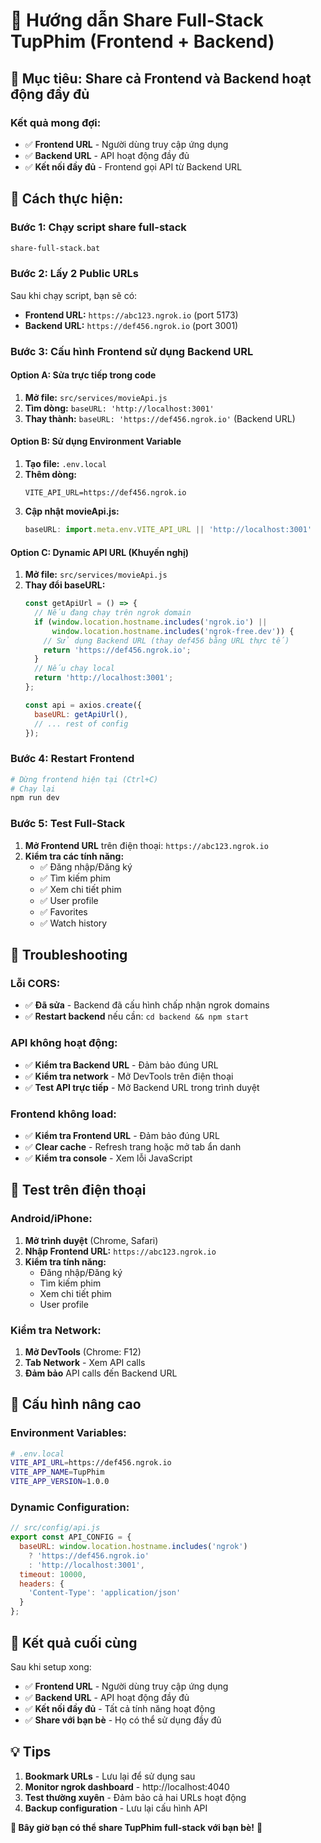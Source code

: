 # 🚀 Hướng dẫn Share Full-Stack TupPhim (Frontend + Backend)

## 🎯 Mục tiêu: Share cả Frontend và Backend hoạt động đầy đủ

### **Kết quả mong đợi:**
- ✅ **Frontend URL** - Người dùng truy cập ứng dụng
- ✅ **Backend URL** - API hoạt động đầy đủ
- ✅ **Kết nối đầy đủ** - Frontend gọi API từ Backend URL

## 🚀 Cách thực hiện:

### **Bước 1: Chạy script share full-stack**
```bash
share-full-stack.bat
```

### **Bước 2: Lấy 2 Public URLs**
Sau khi chạy script, bạn sẽ có:
- **Frontend URL:** `https://abc123.ngrok.io` (port 5173)
- **Backend URL:** `https://def456.ngrok.io` (port 3001)

### **Bước 3: Cấu hình Frontend sử dụng Backend URL**

#### **Option A: Sửa trực tiếp trong code**

1. **Mở file:** `src/services/movieApi.js`
2. **Tìm dòng:** `baseURL: 'http://localhost:3001'`
3. **Thay thành:** `baseURL: 'https://def456.ngrok.io'` (Backend URL)

#### **Option B: Sử dụng Environment Variable**

1. **Tạo file:** `.env.local`
2. **Thêm dòng:**
   ```
   VITE_API_URL=https://def456.ngrok.io
   ```
3. **Cập nhật movieApi.js:**
   ```javascript
   baseURL: import.meta.env.VITE_API_URL || 'http://localhost:3001'
   ```

#### **Option C: Dynamic API URL (Khuyến nghị)**

1. **Mở file:** `src/services/movieApi.js`
2. **Thay đổi baseURL:**
   ```javascript
   const getApiUrl = () => {
     // Nếu đang chạy trên ngrok domain
     if (window.location.hostname.includes('ngrok.io') || 
         window.location.hostname.includes('ngrok-free.dev')) {
       // Sử dụng Backend URL (thay def456 bằng URL thực tế)
       return 'https://def456.ngrok.io';
     }
     // Nếu chạy local
     return 'http://localhost:3001';
   };
   
   const api = axios.create({
     baseURL: getApiUrl(),
     // ... rest of config
   });
   ```

### **Bước 4: Restart Frontend**
```bash
# Dừng frontend hiện tại (Ctrl+C)
# Chạy lại
npm run dev
```

### **Bước 5: Test Full-Stack**

1. **Mở Frontend URL** trên điện thoại: `https://abc123.ngrok.io`
2. **Kiểm tra các tính năng:**
   - ✅ Đăng nhập/Đăng ký
   - ✅ Tìm kiếm phim
   - ✅ Xem chi tiết phim
   - ✅ User profile
   - ✅ Favorites
   - ✅ Watch history

## 🔧 Troubleshooting

### **Lỗi CORS:**
- ✅ **Đã sửa** - Backend đã cấu hình chấp nhận ngrok domains
- ✅ **Restart backend** nếu cần: `cd backend && npm start`

### **API không hoạt động:**
- ✅ **Kiểm tra Backend URL** - Đảm bảo đúng URL
- ✅ **Kiểm tra network** - Mở DevTools trên điện thoại
- ✅ **Test API trực tiếp** - Mở Backend URL trong trình duyệt

### **Frontend không load:**
- ✅ **Kiểm tra Frontend URL** - Đảm bảo đúng URL
- ✅ **Clear cache** - Refresh trang hoặc mở tab ẩn danh
- ✅ **Kiểm tra console** - Xem lỗi JavaScript

## 📱 Test trên điện thoại

### **Android/iPhone:**
1. **Mở trình duyệt** (Chrome, Safari)
2. **Nhập Frontend URL:** `https://abc123.ngrok.io`
3. **Kiểm tra tính năng:**
   - Đăng nhập/Đăng ký
   - Tìm kiếm phim
   - Xem chi tiết phim
   - User profile

### **Kiểm tra Network:**
1. **Mở DevTools** (Chrome: F12)
2. **Tab Network** - Xem API calls
3. **Đảm bảo** API calls đến Backend URL

## 🎯 Cấu hình nâng cao

### **Environment Variables:**
```bash
# .env.local
VITE_API_URL=https://def456.ngrok.io
VITE_APP_NAME=TupPhim
VITE_APP_VERSION=1.0.0
```

### **Dynamic Configuration:**
```javascript
// src/config/api.js
export const API_CONFIG = {
  baseURL: window.location.hostname.includes('ngrok') 
    ? 'https://def456.ngrok.io' 
    : 'http://localhost:3001',
  timeout: 10000,
  headers: {
    'Content-Type': 'application/json'
  }
};
```

## 🎉 Kết quả cuối cùng

Sau khi setup xong:
- ✅ **Frontend URL** - Người dùng truy cập ứng dụng
- ✅ **Backend URL** - API hoạt động đầy đủ
- ✅ **Kết nối đầy đủ** - Tất cả tính năng hoạt động
- ✅ **Share với bạn bè** - Họ có thể sử dụng đầy đủ

## 💡 Tips

1. **Bookmark URLs** - Lưu lại để sử dụng sau
2. **Monitor ngrok dashboard** - http://localhost:4040
3. **Test thường xuyên** - Đảm bảo cả hai URLs hoạt động
4. **Backup configuration** - Lưu lại cấu hình API

**🎯 Bây giờ bạn có thể share TupPhim full-stack với bạn bè!** 🚀

